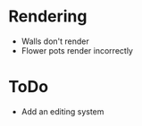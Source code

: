 ﻿# Rendering

- Walls don't render
- Flower pots render incorrectly






# ToDo

- Add an editing system
